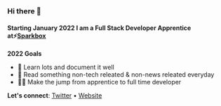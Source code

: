 ### Hi there 👋
#### Starting January 2022 I am a Full Stack Developer Apprentice at⚡[Sparkbox](https://sparkbox.com/)

**2022 Goals**
- :pencil: Learn lots and document it well
- :open_book: Read something non-tech releated & non-news releated everyday  
- :man_technologist: Make the jump from apprentice to full time developer

**Let's connect**: [Twitter](https://twitter.com/GaineyTheo) • [Website](https://theogainey.com)

